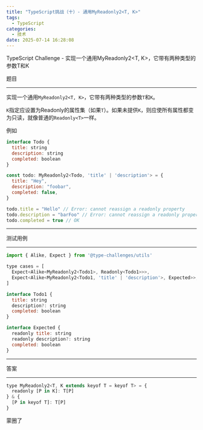 ```yaml
---
title: "TypeScript挑战（十）- 通用MyReadonly2<T, K>"
tags:
  - TypeScript
categories:
  - 技术
date: 2025-07-14 16:28:08
---
```


TypeScript Challenge - 实现一个通用MyReadonly2<T, K>，它带有两种类型的参数T和K

题目

---

实现一个通用`MyReadonly2<T, K>`，它带有两种类型的参数`T`和`K`。

`K`指定应设置为Readonly的属性集（如果`T`）。如果未提供`K`，则应使所有属性都变为只读，就像普通的`Readonly<T>`一样。

例如

```javascript
interface Todo {
  title: string
  description: string
  completed: boolean
}

const todo: MyReadonly2<Todo, 'title' | 'description'> = {
  title: "Hey",
  description: "foobar",
  completed: false,
}

todo.title = "Hello" // Error: cannot reassign a readonly property
todo.description = "barFoo" // Error: cannot reassign a readonly property
todo.completed = true // OK
```

---

测试用例

---

```javascript
import { Alike, Expect } from '@type-challenges/utils'

type cases = [
  Expect<Alike<MyReadonly2<Todo1>, Readonly<Todo1>>>,
  Expect<Alike<MyReadonly2<Todo1, 'title' | 'description'>, Expected>>,
]

interface Todo1 {
  title: string
  description?: string
  completed: boolean
}

interface Expected {
  readonly title: string
  readonly description?: string
  completed: boolean
}
```

---

答案

---

```javascript
type MyReadonly2<T, K extends keyof T = keyof T> = {
  readonly [P in K]: T[P]
} & {
  [P in keyof T]: T[P]
}
```

蒙圈了
